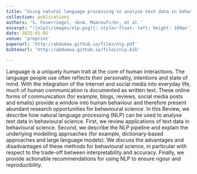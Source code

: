 ```yaml
---
title: "Using natural language processing to analyse text data in behavioural science"
collection: publications
authors: 'S. Feuerriegel, <b>A. Maarouf</b>, et al.'
excerpt: "![nlp](/images/nlp.png){: style='float: left; height: 100px'}"
date: 2025-01-02
venue: 'preprint'
paperurl: 'http://abdumaa.github.io/files/nlp.pdf'
bibtexurl: 'http://abdumaa.github.io/files/nlp.bib'

---
```

Language is a uniquely human trait at the core of human interactions. The language people use often reflects their personality, intentions and state of mind. With the integration of the Internet and social media into everyday life, much of human communication is documented as written text. These online forms of communication (for example, blogs, reviews, social media posts and emails) provide a window into human behaviour and therefore present abundant research opportunities for behavioural science. In this Review, we describe how natural language processing (NLP) can be used to analyse text data in behavioural science. First, we review applications of text data in behavioural science. Second, we describe the NLP pipeline and explain the underlying modelling approaches (for example, dictionary-based approaches and large language models). We discuss the advantages and disadvantages of these methods for behavioural science, in particular with respect to the trade-off between interpretability and accuracy. Finally, we provide actionable recommendations for using NLP to ensure rigour and reproducibility.